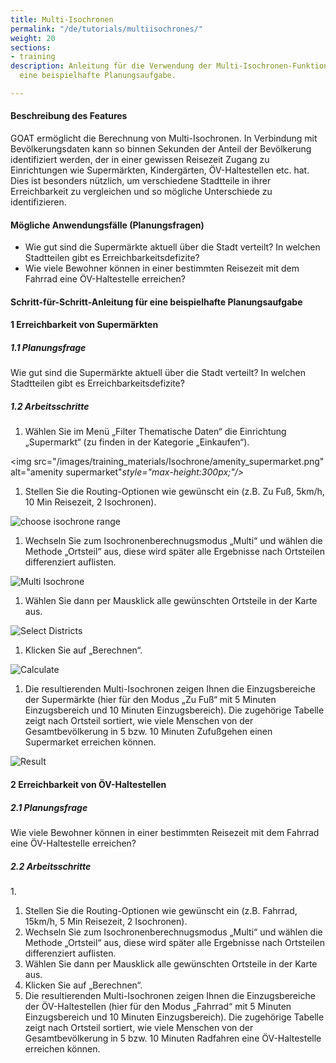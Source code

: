 ```yaml
---
title: Multi-Isochronen
permalink: "/de/tutorials/multiisochrones/"
weight: 20
sections:
- training
description: Anleitung für die Verwendung der Multi-Isochronen-Funktion in GOAT für
  eine beispielhafte Planungsaufgabe.

---
```

#### Beschreibung des Features

GOAT ermöglicht die Berechnung von Multi-Isochronen. In Verbindung mit Bevölkerungsdaten kann so binnen Sekunden der Anteil der Bevölkerung identifiziert werden, der in einer gewissen Reisezeit Zugang zu Einrichtungen wie Supermärkten, Kindergärten, ÖV-Haltestellen etc. hat. Dies ist besonders nützlich, um verschiedene Stadtteile in ihrer Erreichbarkeit zu vergleichen und so mögliche Unterschiede zu identifizieren. 

#### Mögliche Anwendungsfälle (Planungsfragen)

* Wie gut sind die Supermärkte aktuell über die Stadt verteilt? In welchen Stadtteilen gibt es Erreichbarkeitsdefizite?
* Wie viele Bewohner können in einer bestimmten Reisezeit mit dem Fahrrad eine ÖV-Haltestelle erreichen?

#### Schritt-für-Schritt-Anleitung für eine beispielhafte Planungsaufgabe

#### 1 Erreichbarkeit von Supermärkten

##### 1.1 Planungsfrage

Wie gut sind die Supermärkte aktuell über die Stadt verteilt? In welchen Stadtteilen gibt es Erreichbarkeitsdefizite?

##### 1.2 Arbeitsschritte

1. Wählen Sie im Menü „Filter Thematische Daten“ die Einrichtung „Supermarkt“ (zu finden in der Kategorie „Einkaufen“).

<img src="/images/training_materials/Isochrone/amenity_supermarket.png" alt="amenity supermarket"_style="max-height:300px;"/>_

1. Stellen Sie die Routing-Optionen wie gewünscht ein (z.B. Zu Fuß, 5km/h, 10 Min Reisezeit, 2 Isochronen).

<img src="/images/training_materials/Isochrone/isochrone_settings.png"  alt="choose isochrone range" style="max-height:220px;"/>

1. Wechseln Sie zum Isochronenberechnugsmodus „Multi“ und wählen die Methode „Ortsteil“ aus, diese wird später alle Ergebnisse nach Ortsteilen differenziert auflisten.

<img src="/images/training_materials/Multiisochrones/multi.png"  alt="Multi Isochrone" style="max-height:200px;"/>

1. Wählen Sie dann per Mausklick alle gewünschten Ortsteile in der Karte aus.

![Select Districts](/images/training_materials/Multiisochrones/select_study_area.webp)

1. Klicken Sie auf „Berechnen“.

<img src="/images/training_materials/Multiisochrones/calculate.png"  alt="Calculate" style="max-height:205px;"/>

1. Die resultierenden Multi-Isochronen zeigen Ihnen die Einzugsbereiche der Supermärkte (hier für den Modus „Zu Fuß“ mit 5 Minuten Einzugsbereich und 10 Minuten Einzugsbereich). Die zugehörige Tabelle zeigt nach Ortsteil sortiert, wie viele Menschen von der Gesamtbevölkerung in 5 bzw. 10 Minuten Zufußgehen einen Supermarket erreichen können.

![Result](/images/training_materials/Multiisochrones/result_multiisochrone.webp)

#### 2 Erreichbarkeit von ÖV-Haltestellen

##### 2.1 Planungsfrage

Wie viele Bewohner können in einer bestimmten Reisezeit mit dem Fahrrad eine ÖV-Haltestelle erreichen?

##### 2.2 Arbeitsschritte

1\.

1. Stellen Sie die Routing-Optionen wie gewünscht ein (z.B. Fahrrad, 15km/h, 5 Min Reisezeit, 2 Isochronen).
2. Wechseln Sie zum Isochronenberechnugsmodus „Multi“ und wählen die Methode „Ortsteil“ aus, diese wird später alle Ergebnisse nach Ortsteilen differenziert auflisten.
3. Wählen Sie dann per Mausklick alle gewünschten Ortsteile in der Karte aus.
4. Klicken Sie auf „Berechnen“.
5. Die resultierenden Multi-Isochronen zeigen Ihnen die Einzugsbereiche der ÖV-Haltestellen (hier für den Modus „Fahrrad“ mit 5 Minuten Einzugsbereich und 10 Minuten Einzugsbereich). Die zugehörige Tabelle zeigt nach Ortsteil sortiert, wie viele Menschen von der Gesamtbevölkerung in 5 bzw. 10 Minuten Radfahren eine ÖV-Haltestelle erreichen können.
